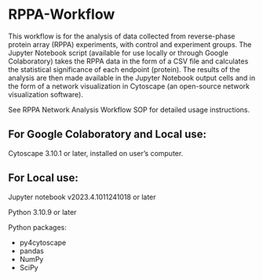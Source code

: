 # RPPA-Workflow
This workflow is for the analysis of data collected from reverse-phase protein array (RPPA) experiments, with control and experiment groups. The Jupyter Notebook script (available for use locally or through Google Colaboratory) takes the RPPA data in the form of a CSV file and calculates the statistical significance of each endpoint (protein). The results of the analysis are then made available in the Jupyter Notebook output cells and in the form of a network visualization in Cytoscape (an open-source network visualization software).

See RPPA Network Analysis Workflow SOP for detailed usage instructions.

## For Google Colaboratory and Local use:
  Cytoscape 3.10.1 or later, installed on user’s computer.
## For Local use:
  Jupyter notebook v2023.4.1011241018 or later
  
  Python 3.10.9 or later
  
  Python packages:
  - py4cytoscape
  - pandas
  - NumPy
  - SciPy
